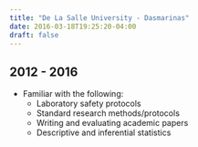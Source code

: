 ```yaml
---
title: "De La Salle University - Dasmarinas"
date: 2016-03-18T19:25:20-04:00
draft: false
---
```


## 2012 - 2016

- Familiar with the following:
  - Laboratory safety protocols
  - Standard research methods/protocols
  - Writing and evaluating academic papers
  - Descriptive and inferential statistics
